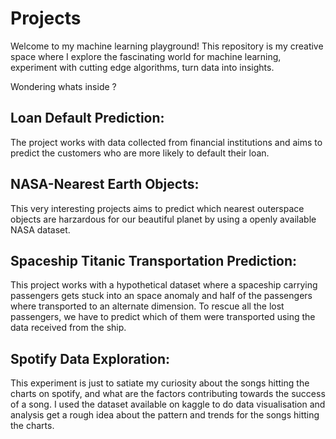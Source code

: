 # Projects

Welcome to my machine learning playground!
This repository is my creative space where I explore the fascinating world for machine learning, experiment with cutting edge algorithms, turn data into insights.

Wondering whats inside ?

## Loan Default Prediction:
The project works with data collected from financial institutions and aims to predict the customers who are more likely to default their loan.

## NASA-Nearest Earth Objects:
This very interesting projects aims to predict which nearest outerspace objects are harzardous for our beautiful planet by using a openly available NASA dataset.

## Spaceship Titanic Transportation Prediction:
This project works with a hypothetical dataset where a spaceship carrying passengers gets stuck into an space anomaly and half of the passengers where transported to an alternate dimension. To rescue all the lost passengers, we have to predict which of them were transported using the data received from the ship.

## Spotify Data Exploration:
This experiment is just to satiate my curiosity about the songs hitting the charts on spotify, and what are the factors contributing towards the success of a song. I used the dataset available on kaggle to do data visualisation and analysis get a rough idea about the pattern and trends for the songs hitting the charts.

